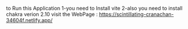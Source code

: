 to Run this Application
1-you need to Install vite 
2-also you need to install chakra verion 2.10
visit the WebPage :
https://scintillating-cranachan-34604f.netlify.app/
